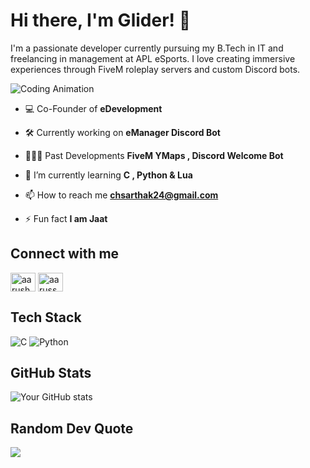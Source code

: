 # Hi there, I'm Glider! 👋

I'm a passionate developer currently pursuing my B.Tech in IT and freelancing in management at APL eSports. I love creating immersive experiences through FiveM roleplay servers and custom Discord bots.

![Coding Animation](https://media1.tenor.com/m/GfSX-u7VGM4AAAAC/coding.gif)

  
- 💻 Co-Founder of **eDevelopment**

- 🛠️ Currently working on **eManager Discord Bot**

- 👩🏻‍💻 Past Developments **FiveM YMaps , Discord Welcome Bot**

- 🌱 I’m currently learning **C , Python & Lua**

- 📫 How to reach me **chsarthak24@gmail.com**

- ⚡ Fun fact **I am Jaat**

## Connect with me
<p align="left">
<a href="https://www.linkedin.com/in/sarthak-chaudhary-1a498222b/" target="blank"><img align="center" src="https://raw.githubusercontent.com/rahuldkjain/github-profile-readme-generator/master/src/images/icons/Social/linked-in-alt.svg" alt="aarush jain" height="30" width="40" /></a>
<a href="https://www.instagram.com/i.sarthakchaudhary/" target="blank"><img align="center" src="https://raw.githubusercontent.com/rahuldkjain/github-profile-readme-generator/master/src/images/icons/Social/instagram.svg" alt="aarussh.exe" height="30" width="40" /></a>


## Tech Stack
![C](https://img.shields.io/badge/c-%2300599C.svg?style=for-the-badge&logo=c&logoColor=white)
![Python](https://img.shields.io/badge/python-3670A0?style=for-the-badge&logo=python&logoColor=ffdd54)

## GitHub Stats
![Your GitHub stats](https://github-readme-stats.vercel.app/api?username=glider24&theme=monokai&hide_border=true&include_all_commits=false&count_private=false)

## Random Dev Quote
![](https://quotes-github-readme.vercel.app/api?type=horizontal&theme=dark)

